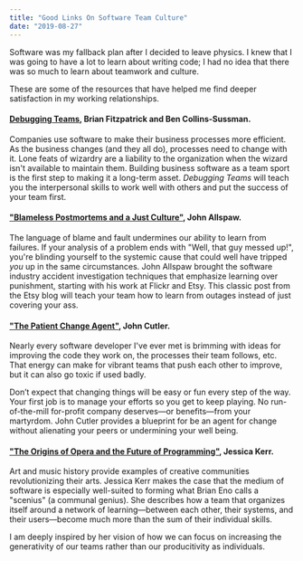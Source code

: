 ```yaml
---
title: "Good Links On Software Team Culture"
date: "2019-08-27"
---
```


Software was my fallback plan after I decided to leave physics. I knew that I was going to have a lot to learn about writing code; I had no idea that there was so much to learn about teamwork and culture.

These are some of the resources that have helped me find deeper satisfaction in my working relationships.

#### [Debugging Teams][teamgeek], Brian Fitzpatrick and Ben Collins-Sussman.

Companies use software to make their business processes more efficient. As the business changes (and they all do), processes need to change with it. Lone feats of wizardry are a liability to the organization when the wizard isn't available to maintain them. Building business software as a team sport is the first step to making it a long-term asset. _Debugging Teams_ will teach you the interpersonal skills to work well with others and put the success of your team first.

#### ["Blameless Postmortems and a Just Culture"][allspaw], John Allspaw.

The language of blame and fault undermines our ability to learn from failures. If your analysis of a problem ends with "Well, that guy messed up!", you're blinding yourself to the systemic cause that could well have tripped _you_ up in the same circumstances. John Allspaw brought the software industry accident investigation techniques that emphasize learning over punishment, starting with his work at Flickr and Etsy. This classic post from the Etsy blog will teach your team how to learn from outages instead of just covering your ass.

#### ["The Patient Change Agent"][cutler-change], John Cutler.

Nearly every software developer I've ever met is brimming with ideas for improving the code they work on, the processes their team follows, etc. That energy can make for vibrant teams that push each other to improve, but it can also go toxic if used badly.

Don’t expect that changing things will be easy or fun every step of the way. Your first job is to manage your efforts so you get to keep playing. No run-of-the-mill for-profit company deserves—or benefits—from your martyrdom. John Cutler provides a blueprint for be an agent for change without alienating your peers or undermining your well being.

#### ["The Origins of Opera and the Future of Programming"][opera], Jessica Kerr.

Art and music history provide examples of creative communities revolutionizing their arts. Jessica Kerr makes the case that the medium of software is especially well-suited to forming what Brian Eno calls a "scenius" (a communal genius). She describes how a team that organizes itself around a network of learning—between each other, their systems, and their users—become much more than the sum of their individual skills.

I am deeply inspired by her vision of how we can focus on increasing the generativity of our teams rather than our producitivity as individuals.

[opera]: https://the-composition.com/the-origins-of-opera-and-the-future-of-programming-bcdaf8fbe960
[teamgeek]: https://www.amazon.com/dp/1491932058
[allspaw]: https://codeascraft.com/2012/05/22/blameless-postmortems/
[cutler-change]: https://cutle.fish/blog/the-patient-change-agent
